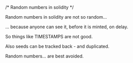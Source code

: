 /* Random numbers in solidity */

Random numbers in solidity are not so random...

... because anyone can see it, before it is minted, on delay.

So things like TIMESTAMPS are not good.

Also seeds can be tracked back - and duplicated.

Random numbers... are best avoided.

